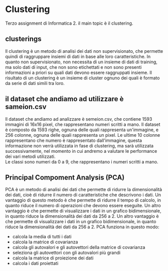 # Clustering

Terzo assignment di Informatica 2. il main topic è il clustering.

## clusterings

Il clustering è un metodo di analisi dei dati non supervisionato, che permette quindi di raggruppare insiemi di dati in
base
alle loro caratteristiche.
In quanto non supervisionato, non necessita di un insieme di dati di training, ma solo dati di input, che non sono
etichettati
e non sono presenti informazioni a priori su quali dati devono essere raggruppati insieme.
Il risultato di un clustering è un insieme di cluster ognuno dei quali è formato da serie di dati simili tra loro.

## il dataset che andiamo ad utilizzare è sameion.csv

Il dataset che andiamo ad analizzare è semeion.csv, che contiene 1593 immagini di 16x16 pixel, che rappresentano numeri
scritti a mano.
Il dataset è composto da 1593 righe, ognuna delle quali rappresenta un'immagine, e 256 colonne, ognuna delle quali
rappresenta un pixel.
Le ultime 10 colonne rappresentano che numero è rappresentato dall’immagine, questa informazione non verrà utilizzata in
fase di clustering, ma sarà utilizzata successivamente, nel momento in cui andremo a valutare le performance dei vari
metodi utilizzati.  
Le classi sono numeri da 0 a 9, che rappresentano i numeri scritti a mano.

## Principal Compoment Analysis (PCA)

PCA è un metodo di analisi dei dati che permette di ridurre la dimensionalità dei dati, cioè di ridurre il numero di
caratteristiche che descrivono i dati.
Un vantaggio di questo metodo è che permette di ridurre il tempo di calcolo, in quanto riduce il numero di operazioni
che devono essere eseguite.
Un altro vantaggio è che permette di visualizzare i dati in un grafico bidimensionale, in quanto riduce la
dimensionalità
dei dati da 256 a 2.
Un altro vantaggio è che permette di visualizzare i dati in un grafico bidimensionale, in quanto riduce la
dimensionalità
dei dati da 256 a 2.
PCA funziona in questo modo:

- calcola la media di tutti i dati
- calcola la matrice di covarianza
- calcola gli autovalori e gli autovettori della matrice di covarianza
- seleziona gli autovettori con gli autovalori più grandi
- calcola la matrice di proiezione dei dati
- calcola i dati proiettati

#  
